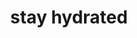 ---
title: "stay hydrated"
related:
  - _cues/drink-water-before-bed.md
  - _cues/take-regular-breaks.md
tags:
  - cue
---